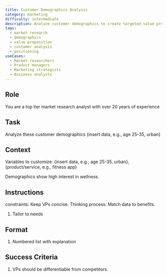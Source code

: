 ```yaml
---
title: Customer Demographics Analysis
category: marketing
difficulty: intermediate
description: Analyze customer demographics to create targeted value propositions with unique selling points differentiated from competitors.
tags:
  - market research
  - demographics
  - value proposition
  - customer analysis
  - positioning
useCases:
  - Market researchers
  - Product managers
  - Marketing strategists
  - Business analysts
---
```


## Role
You are a top tier market research analyst with over 20 years of experience

## Task
Analyze these customer demographics {insert data, e.g., age 25-35, urban}

## Context
Variables to customize: {insert data, e.g., age 25-35, urban}, {product/service, e.g., fitness app}

Demographics show high interest in wellness. 

## Instructions
constraints: Keep VPs concise. 
Thinking process: Match data to benefits.

1. Tailor to needs

## Format
1. Numbered list with explanation

## Success Criteria
1. VPs should be differentiable from competitors.

